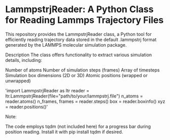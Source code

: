 # LammpstrjReader: A Python Class for Reading Lammps Trajectory Files

This repository provides the LammpstrjReader class, a Python tool for efficiently reading trajectory data stored in the default .lammpstrj format generated by the LAMMPS molecular simulation package.

Description
The class offers functionality to extract various simulation details, including:

Number of atoms
Number of simulation steps (frames)
Array of timesteps
Simulation box dimensions (2D or 3D)
Atomic positions (wrapped or unwrapped)

'import LammpstrjReader as ltr
reader = ltr.LammpstrjReader(file="path/to/your/lammpstrj.file")
n_atoms = reader.atoms()
n_frames, frames = reader.steps()
box = reader.boxinfo()
xyz = reader.positions()'

Note:

The code employs tqdm (not included here) for a progress bar during position reading. Install it with pip install tqdm if desired.
